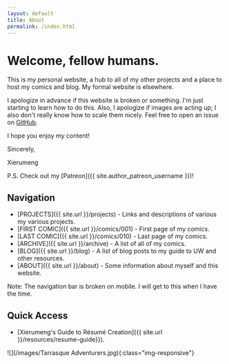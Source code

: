 ```yaml
---
layout: default
title: About
permalink: /index.html
---
```

# Welcome, fellow humans.

This is my personal website, a hub to all of my other projects and a place to host my comics and blog. My formal website is elsewhere.

I apologize in advance if this website is broken or something. I'm just starting to learn how to do this. Also, I apologize if images are acting up; I also don't really know how to scale them nicely. Feel free to open an issue on [GitHub](https://github.com/Xierumeng/Xierumeng.github.io).

I hope you enjoy my content!

Sincerely,

Xierumeng

P.S. Check out my [Patreon]({{ site.author_patreon_username }})!

## Navigation

* [PROJECTS]({{ site.url }}/projects) - Links and descriptions of various my various projects.
* [FIRST COMIC]({{ site.url }}/comics/001) - First page of my comics.
* [LAST COMIC]({{ site.url }}/comics/010) - Last page of my comics.
* [ARCHIVE]({{ site.url }}/archive) - A list of all of my comics.
* [BLOG]({{ site.url }}/blog) - A list of blog posts to my guide to UW and other resources.
* [ABOUT]({{ site.url }}/about) - Some information about myself and this website.

Note: The navigation bar is broken on mobile. I will get to this when I have the time.

## Quick Access

* [Xierumeng's Guide to R&eacute;sum&eacute; Creation]({{ site.url }}/resources/resume-guide}}).

![](/images/Tarrasque Adventurers.jpg){:class="img-responsive"}
